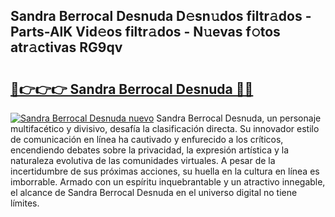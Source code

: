 ## Sandra Berrocal Desnuda D𝚎sn𝚞dos filtr𝚊dos - Parts-AlK Vid𝚎os filtr𝚊dos - N𝚞evas f𝚘tos atr𝚊ctivas RG9qv

# <h2><a href="http://mb9eiu.tromn.icu/?c=Sandra+Berrocal+Desnuda">🔗👉👉👉 Sandra Berrocal Desnuda 🔗🔗</a></h2>

[![Sandra Berrocal Desnuda nuevo](https://i.imgur.com/pEAQMta.gif)](http://mb9eiu.tromn.icu/?c=Sandra+Berrocal+Desnuda)
Sandra Berrocal Desnuda, un personaje multifacético y divisivo, desafía la clasificación directa. Su innovador estilo de comunicación en línea ha cautivado y enfurecido a los críticos, encendiendo debates sobre la privacidad, la expresión artística y la naturaleza evolutiva de las comunidades virtuales. A pesar de la incertidumbre de sus próximas acciones, su huella en la cultura en línea es imborrable. Armado con un espíritu inquebrantable y un atractivo innegable, el alcance de Sandra Berrocal Desnuda en el universo digital no tiene límites.
